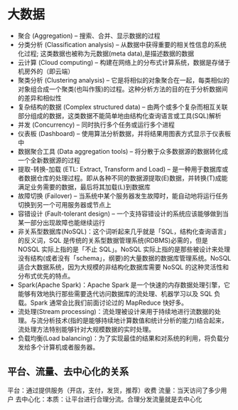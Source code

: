 # 大数据

* 聚合 \(Aggregation\) – 搜索、合并、显示数据的过程
* 分类分析 \(Classification analysis\) – 从数据中获得重要的相关性信息的系统化过程; 这类数据也被称为元数据\(meta data\),是描述数据的数据
* 云计算 \(Cloud computing\) – 构建在网络上的分布式计算系统，数据是存储于机房外的（即云端）
* 聚类分析 \(Clustering analysis\) – 它是将相似的对象聚合在一起，每类相似的对象组合成一个聚类\(也叫作簇\)的过程。这种分析方法的目的在于分析数据间的差异和相似性
* 复杂结构的数据 \(Complex structured data\) – 由两个或多个复杂而相互关联部分组成的数据，这类数据不能简单地由结构化查询语言或工具\(SQL\)解析
* 并发 \(Concurrency\) – 同时执行多个任务或运行多个进程
* 仪表板 \(Dashboard\) – 使用算法分析数据，并将结果用图表方式显示于仪表板中
* 数据聚合工具 \(Data aggregation tools\) – 将分散于众多数据源的数据转化成一个全新数据源的过程
* 提取-转换-加载 \(ETL: Extract, Transform and Load\) – 是一种用于数据库或者数据仓库的处理过程。即从各种不同的数据源提取\(E\)数据，并转换\(T\)成能满足业务需要的数据，最后将其加载\(L\)到数据库
* 故障切换 \(Failover\) – 当系统中某个服务器发生故障时，能自动地将运行任务切换到另一个可用服务器或节点上
* 容错设计 \(Fault-tolerant design\) – 一个支持容错设计的系统应该能够做到当某一部分出现故障也能继续运行
* 非关系型数据库\(NoSQL\)：这个词听起来几乎就是「SQL，结构化查询语言」的反义词，SQL 是传统的关系型数据管理系统\(RDBMS\)必需的，但是  NOSQL 实际上指的是「不止 SQL」。NoSQL   实际上指的是那些被设计来处理没有结构\(或者没有「schema」，纲要\)的大量数据的数据库管理系统。NoSQL 适合大数据系统，因为大规模的非结构化数据库需要  NoSQL 的这种灵活性和分布式优先的特点。
* Spark\(Apache Spark\)：Apache Spark  是一个快速的内存数据处理引擎，它能够有效地执行那些需要迭代访问数据库的流处理、机器学习以及 SQL 负载。Spark 通常会比我们前面讨论过的  MapReduce 快好多。
* 流处理\(Stream  processing\)：流处理被设计来用于持续地进行流数据的处理。与流分析技术\(指的是能够持续地计算数值和统计分析的能力\)结合起来，流处理方法特别能够针对大规模数据的实时处理。
* 负载均衡\(Load balancing\)：为了实现最佳的结果和对系统的利用，将负载分发给多个计算机或者服务器。

## 平台、流量、去中心化的关系

平台：通过提供服务（开店，支付，发货，推荐）收费 流量：当天访问了多少用户 去中心化：本质：让平台进行合理分流。合理分发流量就是去中心化

